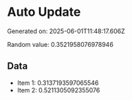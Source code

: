 # Auto Update

Generated on: 2025-06-01T11:48:17.606Z

Random value: 0.3521958076978946

## Data

- Item 1: 0.3137193597065546
- Item 2: 0.5211305092355076